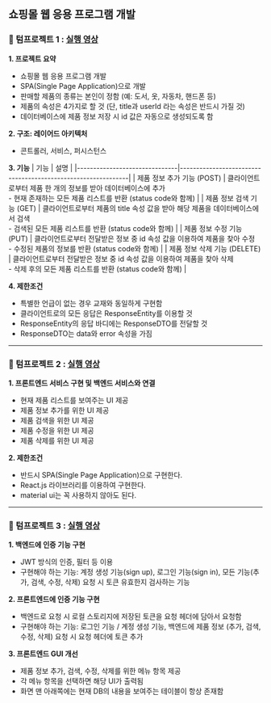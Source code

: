 쇼핑몰 웹 응용 프로그램 개발
---
### 📍 텀프로젝트 1 : [실행 영상](https://drive.google.com/file/d/17qXIXOidqwLhRZi2v-OFKUNuwDk2giXx/view?usp=drive_link)

**1. 프로젝트 요약**
- 쇼핑몰 웹 응용 프로그램 개발
- SPA(Single Page Application)으로 개발
- 판매할 제품의 종류는 본인이 정함 (예: 도서, 옷, 자동차, 핸드폰 등)
- 제품의 속성은 4가지로 할 것 (단, title과 userId 라는 속성은 반드시 가질 것) 
- 데이터베이스에 제품 정보 저장 시 id 값은 자동으로 생성되도록 함

**2. 구조: 레이어드 아키텍처**
- 콘트롤러, 서비스, 퍼시스턴스

**3. 기능**
| 기능                           | 설명                                                          |
|-------------------------------|--------------------------------------------------------------|
| 제품 정보 추가 기능 (POST)      | 클라이언트로부터 제품 한 개의 정보를 받아 데이터베이스에 추가<br>- 현재 존재하는 모든 제품 리스트를 반환 (status code와 함께) |
| 제품 정보 검색 기능 (GET)        | 클라이언트로부터 제품의 title 속성 값을 받아 해당 제품을 데이터베이스에서 검색<br>- 검색된 모든 제품 리스트를 반환 (status code와 함께) |
| 제품 정보 수정 기능 (PUT)        | 클라이언트로부터 전달받은 정보 중 id 속성 값을 이용하여 제품을 찾아 수정<br>- 수정된 제품의 정보를 반환 (status code와 함께) |
| 제품 정보 삭제 기능 (DELETE)     | 클라이언트로부터 전달받은 정보 중 id 속성 값을 이용하여 제품을 찾아 삭제<br>- 삭제 후의 모든 제품 리스트를 반환 (status code와 함께) |


**4. 제한조건**
- 특별한 언급이 없는 경우 교재와 동일하게 구현함
- 클라이언트로의 모든 응답은 ResponseEntity를 이용할 것
- ResponseEntity의 응답 바디에는 ResponseDTO를 전달할 것
- ResponseDTO는 data와 error 속성을 가짐
---
### 📍 텀프로젝트 2 : [실행 영상](https://drive.google.com/file/d/1JLgnZXBjnoPwShQ9QkmrYXQ_W_betru6/view?usp=drive_link)

**1. 프론트엔드 서비스 구현 및 백엔드 서비스와 연결**
- 현재 제품 리스트를 보여주는 UI 제공
- 제품 정보 추가를 위한 UI 제공
- 제품 검색을 위한 UI 제공
- 제품 수정을 위한 UI 제공
- 제품 삭제를 위한 UI 제공

**2. 제한조건**
- 반드시 SPA(Single Page Application)으로 구현한다.
- React.js 라이브러리를 이용하여 구현한다.
- material ui는 꼭 사용하지 않아도 된다.
---
### 📍 텀프로젝트 3 : [실행 영상](https://drive.google.com/file/d/1AxQbPt1rs0bb_Fp96rlAvFnt7tHttU-T/view?usp=drive_link)

**1. 백엔드에 인증 기능 구현**
- JWT 방식의 인증, 필터 등 이용
- 구현해야 하는 기능: 계정 생성 기능(sign up), 로그인 기능(sign in), 모든 기능(추가, 검색, 수정, 삭제) 요청 시 토큰 유효한지 검사하는 기능

**2. 프론트엔드에 인증 기능 구현**
- 백엔드로 요청 시 로컬 스토리지에 저장된 토큰을 요청 헤더에 담아서 요청함
- 구현해야 하는 기능: 로그인 기능 / 계정 생성 기능, 백엔드에 제품 정보 (추가, 검색, 수정, 삭제) 요청 시 요청 헤더에 토큰 추가

**3. 프론트엔드 GUI 개선**
- 제품 정보 추가, 검색, 수정, 삭제를 위한 메뉴 항목 제공
- 각 메뉴 항목을 선택하면 해당 UI가 출력됨
- 화면 맨 아래쪽에는 현재 DB의 내용을 보여주는 테이블이 항상 존재함

